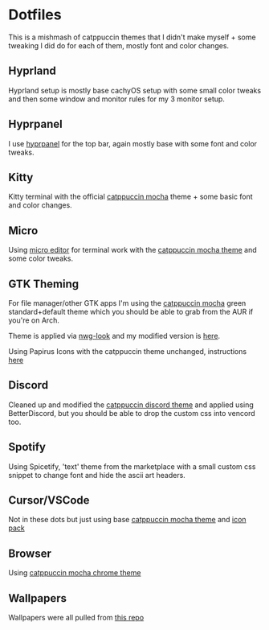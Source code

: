 # Dotfiles 
This is a mishmash of catppuccin themes that I didn't make myself + some tweaking I did do for each of them, mostly font and color changes.

## Hyprland
Hyprland setup is mostly base cachyOS setup with some small color tweaks and then some window and monitor rules for my 3 monitor setup.

## Hyprpanel
I use [hyprpanel](https://hyprpanel.com/) for the top bar, again mostly base with some font and color tweaks.

## Kitty
Kitty terminal with the official [catppuccin mocha](https://github.com/catppuccin/kitty) theme + some basic font and color changes.

## Micro
Using [micro editor](https://github.com/zyedidia/micro) for terminal work with the [catppuccin mocha theme](https://github.com/catppuccin/micro) and some color tweaks.

## GTK Theming
For file manager/other GTK apps I'm using the [catppuccin mocha](https://github.com/catppuccin/gtk/blob/main/docs/USAGE.md) green standard+default theme which you should be able to grab from the AUR if you're on Arch.

Theme is applied via [nwg-look](https://github.com/nwg-piotr/nwg-look) and my modified version is [here](https://github.com/rmaake1/dotfiles/tree/master/catppuccin-custom/.local/share/themes/catppuccin-custom).

Using Papirus Icons with the catppuccin theme unchanged, instructions [here](https://github.com/catppuccin/papirus-folders)

## Discord
Cleaned up and modified the [catppuccin discord theme](https://github.com/catppuccin/discord) and applied using BetterDiscord, but you should be able to drop the custom css into vencord too.

## Spotify
Using Spicetify, 'text' theme from the marketplace with a small custom css snippet to change font and hide the ascii art headers. 

## Cursor/VSCode
Not in these dots but just using base [catppuccin mocha theme](https://github.com/catppuccin/vscode) and [icon pack](https://marketplace.visualstudio.com/items?itemName=Catppuccin.catppuccin-vsc-icons)

## Browser
Using [catppuccin mocha chrome theme](https://chromewebstore.google.com/detail/catppuccin-chrome-theme-m/bkkmolkhemgaeaeggcmfbghljjjoofoh)

## Wallpapers
Wallpapers were all pulled from [this repo](https://github.com/orangci/walls-catppuccin-mocha)

